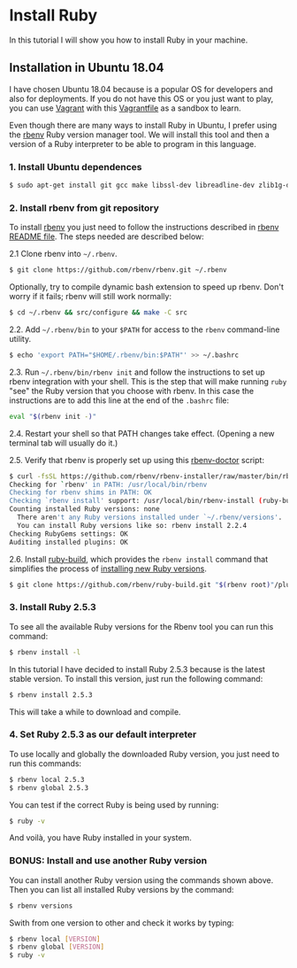 # Install Ruby 

In this tutorial I will show you how to install Ruby in your machine.

## Installation in Ubuntu 18.04

I have chosen Ubuntu 18.04 because is a popular OS for developers and also for deployments. If you do not have this OS or you just want to play, you can use [Vagrant](https://www.vagrantup.com/) with this [Vagrantfile](Vagrantfile) as a sandbox to learn. 

Even though there are many ways to install Ruby in Ubuntu, I prefer using the [rbenv](https://github.com/rbenv/rbenv) Ruby version manager tool. We will install this tool and then a version of a Ruby interpreter to be able to program in this language.

### 1. Install Ubuntu dependences
   
~~~sh
$ sudo apt-get install git gcc make libssl-dev libreadline-dev zlib1g-dev
~~~
### 2. Install rbenv from git repository

To install [rbenv](https://github.com/rbenv/rbenv) you just need to follow the instructions described in [rbenv README file](https://github.com/rbenv/rbenv/blob/master/README.md#basic-github-checkout).
The steps needed are described below:

2.1 Clone rbenv into `~/.rbenv`.

~~~sh   
$ git clone https://github.com/rbenv/rbenv.git ~/.rbenv
~~~   

   Optionally, try to compile dynamic bash extension to speed up rbenv. Don't
   worry if it fails; rbenv will still work normally:
   
~~~sh
$ cd ~/.rbenv && src/configure && make -C src
~~~    

2.2. Add `~/.rbenv/bin` to your `$PATH` for access to the `rbenv` command-line utility.

~~~sh 
$ echo 'export PATH="$HOME/.rbenv/bin:$PATH"' >> ~/.bashrc
~~~    
    
2.3. Run `~/.rbenv/bin/rbenv init` and follow the instructions to set up rbenv integration with your shell. This is the step that will make running `ruby` "see" the Ruby version that you choose with rbenv. In this case the instructions are to add this line at the end of the `.bashrc` file:

~~~sh
eval "$(rbenv init -)"
~~~

2.4. Restart your shell so that PATH changes take effect. (Opening a new
   terminal tab will usually do it.)

2.5. Verify that rbenv is properly set up using this
   [rbenv-doctor](https://github.com/rbenv/rbenv-installer/blob/master/bin/rbenv-doctor) script:
~~~sh   
$ curl -fsSL https://github.com/rbenv/rbenv-installer/raw/master/bin/rbenv-doctor | bash
Checking for `rbenv' in PATH: /usr/local/bin/rbenv
Checking for rbenv shims in PATH: OK
Checking `rbenv install' support: /usr/local/bin/rbenv-install (ruby-build 20170523)
Counting installed Ruby versions: none
  There aren't any Ruby versions installed under `~/.rbenv/versions'.
  You can install Ruby versions like so: rbenv install 2.2.4
Checking RubyGems settings: OK
Auditing installed plugins: OK
~~~
2.6. Install [ruby-build](https://github.com/rbenv/ruby-build#readme), which provides the
   `rbenv install` command that simplifies the process of
   [installing new Ruby versions](#installing-ruby-versions).

~~~sh
$ git clone https://github.com/rbenv/ruby-build.git "$(rbenv root)"/plugins/ruby-build
~~~

### 3. Install Ruby 2.5.3

To see all the available Ruby versions for the Rbenv tool you can run this command:
~~~sh
$ rbenv install -l
~~~
In this tutorial I have decided to install Ruby 2.5.3 because is the latest stable version. To install this version, just run the following command:
~~~sh
$ rbenv install 2.5.3
~~~
This will take a while to download and compile.

### 4. Set Ruby 2.5.3 as our default interpreter

To use locally and globally the downloaded Ruby version, you just need to run this commands:
~~~sh
$ rbenv local 2.5.3
$ rbenv global 2.5.3
~~~

You can test if the correct Ruby is being used by running:
~~~sh
$ ruby -v
~~~
And voilà, you have Ruby installed in your system.

### BONUS: Install and use another Ruby version
You can install another Ruby version using the commands shown above. Then you can list all installed Ruby versions by the command:
~~~sh
$ rbenv versions
~~~
Swith from one version to other and check it works by typing: 
~~~sh
$ rbenv local [VERSION]
$ rbenv global [VERSION]
$ ruby -v
~~~



